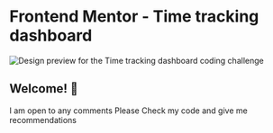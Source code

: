 # Frontend Mentor - Time tracking dashboard

![Design preview for the Time tracking dashboard coding challenge](./design/preview.png)

## Welcome! 👋

I am open to any comments Please Check my code and give me recommendations